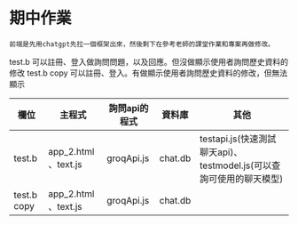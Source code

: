 # 期中作業
```
前端是先用chatgpt先拉一個框架出來，然後剩下在參考老師的課堂作業和專案再做修改。
```
test.b 可以註冊、登入做詢問問題，以及回應。但沒做顯示使用者詢問歷史資料的修改
test.b copy 可以註冊、登入。有做顯示使用者詢問歷史資料的修改，但無法顯示

欄位 | 主程式 | 詢問api的程式 | 資料庫 | 其他 
-----|--------|-------|-------|-----------
test.b | app_2.html 、text.js | groqApi.js | chat.db | testapi.js(快速測試聊天api)、testmodel.js(可以查詢可使用的聊天模型)|
test.b copy| app_2.html 、text.js | groqApi.js | chat.db| |
